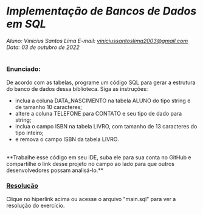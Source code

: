 # ***Implementação de Bancos de Dados em SQL***
_Aluno: Vinícius Santos Lima  E-mail: viniciussantoslima2003@gmail.com<br>Data: 03 de outubro de 2022_
#  

### Enunciado: 
De acordo com as tabelas, programe um código SQL para gerar a estrutura do banco de dados dessa biblioteca. 
Siga as instruções: 
<br>
- inclua a coluna DATA_NASCIMENTO na tabela ALUNO do tipo string e de tamanho 10 caracteres; 
- altere a coluna TELEFONE para CONTATO e seu tipo de dado para string; 
- inclua o campo ISBN na tabela LIVRO, com tamanho de 13 caracteres do tipo inteiro; 
- e remova o campo ISBN da tabela LIVRO. 
<br>
**Trabalhe esse código em seu IDE, suba ele para sua conta no GitHub e compartilhe o link desse projeto no campo ao lado para que outros desenvolvedores possam analisá-lo.**

<h3><a href="https://github.com/p4tit0/Atividades-Softex-Recife-/blob/main/Noções%20de%20Banco%20de%20Dados/Módulo%2002/Implementação%20de%20um%20DB/main.sql">Resolução</a></h3>
Clique no hiperlink acima ou acesse o arquivo "main.sql" para ver a resolução do exercício.<br>

